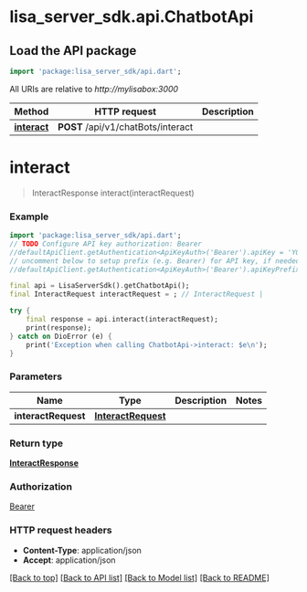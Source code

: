 # lisa_server_sdk.api.ChatbotApi

## Load the API package
```dart
import 'package:lisa_server_sdk/api.dart';
```

All URIs are relative to *http://mylisabox:3000*

Method | HTTP request | Description
------------- | ------------- | -------------
[**interact**](ChatbotApi.md#interact) | **POST** /api/v1/chatBots/interact | 


# **interact**
> InteractResponse interact(interactRequest)



### Example 
```dart
import 'package:lisa_server_sdk/api.dart';
// TODO Configure API key authorization: Bearer
//defaultApiClient.getAuthentication<ApiKeyAuth>('Bearer').apiKey = 'YOUR_API_KEY';
// uncomment below to setup prefix (e.g. Bearer) for API key, if needed
//defaultApiClient.getAuthentication<ApiKeyAuth>('Bearer').apiKeyPrefix = 'Bearer';

final api = LisaServerSdk().getChatbotApi();
final InteractRequest interactRequest = ; // InteractRequest | 

try { 
    final response = api.interact(interactRequest);
    print(response);
} catch on DioError (e) {
    print('Exception when calling ChatbotApi->interact: $e\n');
}
```

### Parameters

Name | Type | Description  | Notes
------------- | ------------- | ------------- | -------------
 **interactRequest** | [**InteractRequest**](InteractRequest.md)|  | 

### Return type

[**InteractResponse**](InteractResponse.md)

### Authorization

[Bearer](../README.md#Bearer)

### HTTP request headers

 - **Content-Type**: application/json
 - **Accept**: application/json

[[Back to top]](#) [[Back to API list]](../README.md#documentation-for-api-endpoints) [[Back to Model list]](../README.md#documentation-for-models) [[Back to README]](../README.md)

